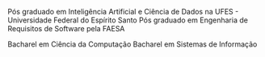 Pós graduado em Inteligência Artificial e Ciência de Dados na UFES - Universidade Federal do Espírito Santo
Pós graduado em Engenharia de Requisitos de Software pela FAESA

Bacharel em Ciência da Computação
Bacharel em Sistemas de Informação
